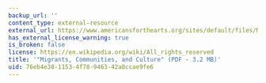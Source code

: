 ```yaml
---
backup_url: ''
content_type: external-resource
external_url: https://www.americansforthearts.org/sites/default/files/Migrants_Communities_and_Culture-Brief_2008.pdf
has_external_license_warning: true
is_broken: false
license: https://en.wikipedia.org/wiki/All_rights_reserved
title: '"Migrants, Communities, and Culture" (PDF - 3.2 MB)'
uid: 76eb4e38-1153-4f78-9463-42a8ccae9fe6
---
```


